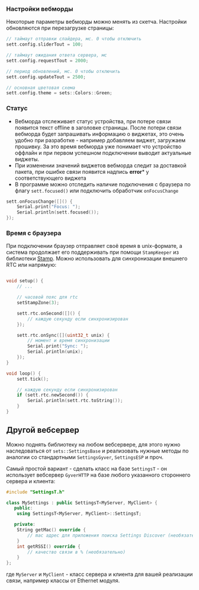 ### Настройки вебморды
Некоторые параметры вебморды можно менять из скетча. Настройки обновляются при перезагрузке страницы:

```cpp
// таймаут отправки слайдера, мс. 0 чтобы отключить
sett.config.sliderTout = 100;

// таймаут ожидания ответа сервера, мс
sett.config.requestTout = 2000;

// период обновлений, мс. 0 чтобы отключить
sett.config.updateTout = 2500;

// основная цветовая схема
sett.config.theme = sets::Colors::Green;
```

### Статус
- Вебморда отслеживает статус устройства, при потере связи появится текст offline в заголовке страницы. После потери связи вебморда будет запрашивать информацию о виджетах, это очень удобно при разработке - например добавляем виджет, загружаем прошивку. За это время вебморда уже понимает что устройство оффлайн и при первом успешном подключении выводит актуальные виджеты.
- При изменении значений виджетов вебморда следит за доставкой пакета, при ошибке связи появится надпись **error*** у соответствующего виджета
- В программе можно отследить наличие подключения с браузера по флагу `sett.focused()` или подключить обработчик `onFocusChange`

```cpp
sett.onFocusChange([]() {
    Serial.print("Focus: ");
    Serial.println(sett.focused());
});
```

### Время с браузера
При подключении браузер отправляет своё время в unix-формате, а система продолжает его поддерживать при помощи `StampKeeper` из библиотеки [Stamp](https://github.com/GyverLibs/Stamp). Можно использовать для синхронизации внешнего RTC или напрямую:

```cpp

void setup() {
    // ...

    // часовой пояс для rtc
    setStampZone(3);

    sett.rtc.onSecond([]() {
        // каждую секунду если синхронизирован
    });

    sett.rtc.onSync([](uint32_t unix) {
        // момент и время синхронизации
        Serial.print("Sync: ");
        Serial.println(unix);
    });
}

void loop() {
    sett.tick();

    // каждую секунду если синхронизирован
    if (sett.rtc.newSecond()) {
        Serial.println(sett.rtc.toString());
    }
}
```

## Другой вебсервер
Можно поднять библиотеку на любом вебсервере, для этого нужно наследоваться от `sets::SettingsBase` и реализовать нужные методы по аналогии со стандартными `SettingsGyver`, `SettingsESP` и проч.

Самый простой вариант - сделать класс на базе `SettingsT` - он использует вебсервер `GyverHTTP` на базе любого указанного стороннего сервера и клиента:

```cpp
#include "SettingsT.h"

class MySettings : public SettingsT<MyServer, MyClient> {
   public:
    using SettingsT<MyServer, MyClient>::SettingsT;

   private:
    String getMac() override {
        // mac адрес для приложения поиска Settings Discover (необязательно)
    }
    int getRSSI() override {
        // качество связи в % (необязательно)
    }
};
```

где `MyServer` и `MyClient` - класс сервера и клиента для вашей реализации связи, например классы от Ethernet модуля.